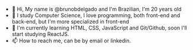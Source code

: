 - 👋 Hi, My name is @brunobdelgado and I'm Brazilian, I'm 20 years old
- 👀 I study Computer Science, I love programming, both front-end and back-end, but I'm more specialized in front-end
- 🌱 I'm currently learning HTML, CSS, JavaScript and Git/Github, soon I'll start studying ReactJS.
- 📫 How to reach me, can be by email or linkedin.
